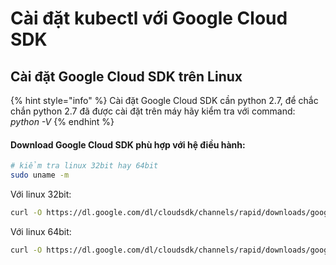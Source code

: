 # Cài đặt kubectl với Google Cloud SDK

## Cài đặt Google Cloud SDK trên Linux

{% hint style="info" %}
Cài đặt Google Cloud SDK cần python 2.7, để chắc chắn python 2.7 đã được cài đặt trên máy hãy kiểm tra với command: _python -V_
{% endhint %}

#### Download Google Cloud SDK phù hợp với hệ điều hành:

```bash
# kiểm tra linux 32bit hay 64bit
sudo uname -m
```

Với linux 32bit:

```bash
curl -O https://dl.google.com/dl/cloudsdk/channels/rapid/downloads/google-cloud-sdk-231.0.0-linux-x86.tar.gz
```

Với linux 64bit:

```bash
curl -O https://dl.google.com/dl/cloudsdk/channels/rapid/downloads/google-cloud-sdk-231.0.0-linux-x86_64.tar.gz
```

